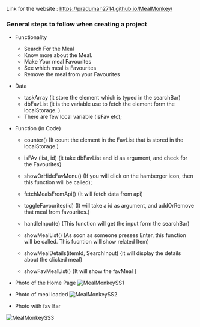 Link for the website : https://praduman2714.github.io/MealMonkey/

### General steps to follow when creating a project
- Functionality
    - Search For the Meal
    - Know more about the Meal.
    - Make Your meal Favourites
    - See which meal is Favourites
    - Remove the meal from your Favourites


- Data
    - taskArray (it store the element which is typed in the searchBar)
    - dbFavList (it is the variable use to fetch the element form the localStorage. )
    - There are few local variable (isFav etc);

- Function (in Code)
    - counter() (It count the element in the FavList that is stored in the localStorage.) 
    - isFAv (list, id) {it take dbFavList and id as argument, and check for the Favourites}
     - showOrHideFavMenu() (If you will click on the hamberger icon, then this function will be called);

     - fetchMealsFromApi()  (It will fetch data from api)
     - toggleFavourites(id) (It will take a id as argument, and addOrRemove that meal from favourites.)

     - handleInput(e) (This function will get the input form the searchBar)

     - showMealList() (As soon as someone presses Enter, this function will be called. This fucntion will show related Item)

     - showMealDetails(itemId, SearchInput) {it will display the details about the clicked meal}

     - showFavMealList() {It will show the favMeal }   


- Photo of the Home Page
![MealMonkeySS1](https://user-images.githubusercontent.com/66240716/216784537-5e76ed05-37b5-4f9c-aeb9-f8c09c70e961.png)

- Photo of meal loaded
![MealMonkeySS2](https://user-images.githubusercontent.com/66240716/216784830-2418009a-34cb-45d5-9d0b-80953978b8c1.png)

- Photo with fav Bar

![MealMonkeySS3](https://user-images.githubusercontent.com/66240716/216784849-dc1441c6-8ec7-4cfb-9383-fa7f645932b2.png)

